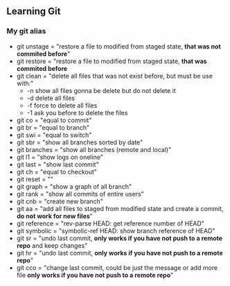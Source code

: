 ## Learning Git 

### My git alias
- git unstage = "restore a file to modified from staged state, **that was not commited before**"
- git restore = "restore a file to modified from staged state, **that was commited before**
- git clean = "delete all files that was not exist before, but must be use with:"
  - -n show all files gonna be delete but do not delete it
  - -d delete all files
  - -f force to delete all files
  - -1 ask you before to delete the files
- git co = "equal to commit"
- git br = "equal to branch"
- git swi = "equal to switch"
- git sbr = "show all branches sorted by date"
- git branches = "show all branches (remote and local)"
- git l1 = "show logs on oneline"
- git last = "show last commit"
- git ch = "equal to checkout"
- git reset = ""
- git graph = "show a graph of all branch"
- git rank = "show all commits of entire users"
- git cnb = "create new branch"
- git aa = "add all files to staged from modified state and create a commit, **do not work for new files**"
- git reference = "rev-parse HEAD: get reference number of HEAD"
- git symbolic = "symbolic-ref HEAD: show branch reference of HEAD"
- git sr = "undo last commit, **only works if you have not push to a remote repo** and keep changes"
- git hr = "undo last commit, **only works if you have not push to a remote repo**"
- git cco = "change last commit, could be just the message or add more file **only works if you have not push to a remote repo**"